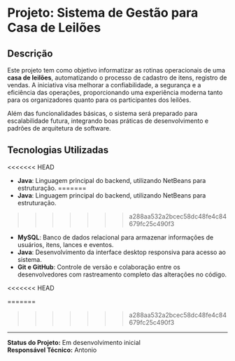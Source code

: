 # Projeto: Sistema de Gestão para Casa de Leilões

## Descrição

Este projeto tem como objetivo informatizar as rotinas operacionais de uma **casa de leilões**, automatizando o processo de cadastro de itens, registro de vendas. A iniciativa visa melhorar a confiabilidade, a segurança e a eficiência das operações, proporcionando uma experiência moderna tanto para os organizadores quanto para os participantes dos leilões.

Além das funcionalidades básicas, o sistema será preparado para escalabilidade futura, integrando boas práticas de desenvolvimento e padrões de arquitetura de software.

## Tecnologias Utilizadas

<<<<<<< HEAD
- **Java**: Linguagem principal do backend, utilizando NetBeans para estruturação.
=======
- **Java**: Linguagem principal do backend, utilizando NetBeans para estruturação. 
>>>>>>> a288aa532a2bcec58dc48fe4c84679fc25c490f3
- **MySQL**: Banco de dados relacional para armazenar informações de usuários, itens, lances e eventos.
- **Java**: Desenvolvimento da interface desktop responsiva para acesso ao sistema.
- **Git e GitHub**: Controle de versão e colaboração entre os desenvolvedores com rastreamento completo das alterações no código.

<<<<<<< HEAD

=======
>>>>>>> a288aa532a2bcec58dc48fe4c84679fc25c490f3
---

**Status do Projeto:** Em desenvolvimento inicial  
**Responsável Técnico:** Antonio 
